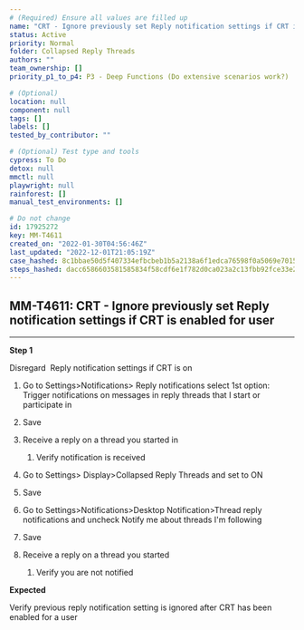 ```yaml
---
# (Required) Ensure all values are filled up
name: "CRT - Ignore previously set Reply notification settings if CRT is enabled for user"
status: Active
priority: Normal
folder: Collapsed Reply Threads
authors: ""
team_ownership: []
priority_p1_to_p4: P3 - Deep Functions (Do extensive scenarios work?)

# (Optional)
location: null
component: null
tags: []
labels: []
tested_by_contributor: ""

# (Optional) Test type and tools
cypress: To Do
detox: null
mmctl: null
playwright: null
rainforest: []
manual_test_environments: []

# Do not change
id: 17925272
key: MM-T4611
created_on: "2022-01-30T04:56:46Z"
last_updated: "2022-12-01T21:05:19Z"
case_hashed: 8c1bbae50d5f407334efbcbeb1b5a2138a6f1edca76598f0a5069e7015ad05c2cb9547f6c231780771069525b3bb795e
steps_hashed: dacc6586603581585834f58cdf6e1f782d0ca023a2c13fbb92fce33e20b13a7ee4901104127901390371ae22f117c585
---
```


<!-- (Auto-generated) Based on frontmatter's "key" and "name" -->

## MM-T4611: CRT - Ignore previously set Reply notification settings if CRT is enabled for user

---

**Step 1**

Disregard  Reply notification settings if CRT is on

1. Go to Settings>Notifications> Reply notifications select 1st option: Trigger notifications on messages in reply threads that I start or participate in

2. Save

3. Receive a reply on a thread you started in 

   1. Verify notification is received 

4. Go to Settings> Display>Collapsed Reply Threads and set to ON

5. Save

6. Go to Settings>Notifications>Desktop Notification>Thread reply notifications and uncheck Notify me about threads I'm following 

7. Save

8. Receive a reply on a thread you started 

   1. Verify you are not notified

**Expected**

Verify previous reply notification setting is ignored after CRT has been enabled for a user
